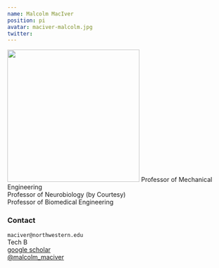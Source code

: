 ```yaml
---
name: Malcolm MacIver
position: pi
avatar: maciver-malcolm.jpg
twitter: 
---
```


<img width="300" src="{{site.baseurl}}/images/people/{{page.avatar}}" data-action="zoom">
Professor of Mechanical Engineering <br>
Professor of Neurobiology (by Courtesy)<br>
Professor of Biomedical Engineering <br>

### Contact

<i class="fa fa-envelope-o"></i>  `maciver@northwestern.edu`<br>
<i class="fa fa-building"></i> Tech B <br>
<i class="fa fa-bar-chart"></i> [google scholar](https://scholar.google.com/citations?hl=en&user=9H9FROQAAAAJ&view_op=list_works) <br>
<a href="https://twitter.com/conditionpavlvo"><i class="fa fa-twitter"></i> @malcolm_maciver</a>


